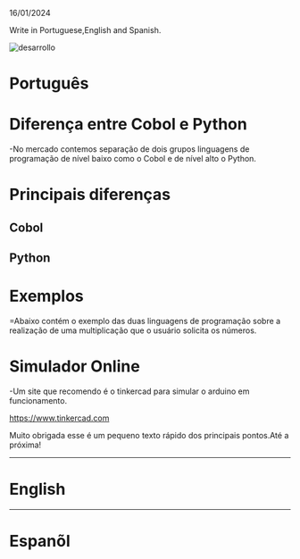 16/01/2024
 
Write in Portuguese,English and Spanish.

![desarrollo](https://github.com/user-attachments/assets/c7bc5be0-813d-47e2-9d51-267547039e59)

 
# Português 

# Diferença entre Cobol e Python

-No mercado contemos separação de dois grupos linguagens de programação de nível baixo como o Cobol e de nível alto o Python.


# Principais diferenças 

## Cobol 



## Python 



# Exemplos


=Abaixo contém o exemplo  das duas linguagens de programação sobre a realização de uma multiplicação que o usuário solicita os números.




# Simulador Online

-Um site  que recomendo é  o tinkercad  para simular o arduino em funcionamento.


https://www.tinkercad.com


Muito obrigada esse é um pequeno texto rápido dos principais pontos.Até a próxima!


--------------------------------------------------------------------------------------------------------------------------------

# English



--------------------------------------------------------------------------------------------------------------------------------

# Espanõl





